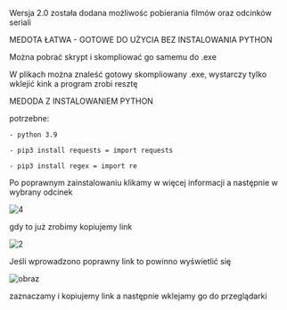 Wersja 2.0 została dodana możliwośc pobierania filmów oraz odcinków seriali

MEDOTA ŁATWA - GOTOWE DO UŻYCIA BEZ INSTALOWANIA PYTHON

 Można pobrać skrypt i skompliować go samemu do .exe

 W plikach można znaleść gotowy skompliowany .exe, wystarczy tylko wklejić kink a program zrobi resztę


MEDODA Z INSTALOWANIEM PYTHON

 potrzebne:
 
    - python 3.9
 
    - pip3 install requests = import requests
 
    - pip3 install regex = import re
   
   
 Po poprawnym zainstalowaniu klikamy w więcej informacji a następnie w wybrany odcinek

 ![4](https://user-images.githubusercontent.com/98317764/220185958-a0b2a2b1-f1b2-4ec3-acbe-6ad6c5a6e82c.png)

 gdy to już zrobimy kopiujemy link

 ![2](https://user-images.githubusercontent.com/98317764/220185160-cee34107-831e-4f01-9b0f-32b6acdd2cc4.png)

 Jeśli wprowadzono poprawny link to powinno wyświetlić się


 ![obraz](https://user-images.githubusercontent.com/98317764/225728908-9411e1fb-a730-4a78-9734-b3a1a217296a.png)


 zaznaczamy i kopiujemy link a następnie wklejamy go do przeglądarki
